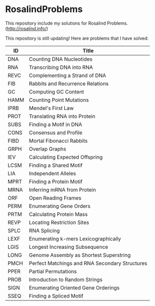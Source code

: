 # RosalindProblems

This repository include my solutions for Rosalind Problems. (http://rosalind.info/)

This repository is still updating! Here are problems that I have solved:

| ID   | Title                                          |
| ---- | ---------------------------------------------- |
| DNA  | Counting DNA Nucleotides                       |
| RNA  | Transcribing DNA into RNA                      |
| REVC | Complementing a Strand of DNA                  |
| FIB  | Rabbits and Recurrence Relations               |
| GC   | Computing GC Content                           |
| HAMM | Counting Point Mutations                       |
| IPRB | Mendel's First Law                             |
| PROT | Translating RNA into Protein                   |
| SUBS | Finding a Motif in DNA                         |
| CONS | Consensus and Profile                          |
| FIBD | Mortal Fibonacci Rabbits                       |
| GRPH | Overlap Graphs                                 |
| IEV  | Calculating Expected Offspring                 |
| LCSM | Finding a Shared Motif                         |
| LIA  | Independent Alleles                            |
| MPRT | Finding a Protein Motif                        |
| MRNA | Inferring mRNA from Protein                    |
| ORF  | Open Reading Frames                            |
| PERM | Enumerating Gene Orders                        |
| PRTM | Calculating Protein Mass                       |
| REVP | Locating Restriction Sites                     |
| SPLC | RNA Splicing                                   |
| LEXF | Enumerating k-mers Lexicographically           |
| LGIS | Longest Increasing Subsequence                 |
| LONG | Genome Assembly as Shortest Superstring        |
| PMCH | Perfect Matchings and RNA Secondary Structures |
| PPER | Partial Permutations                           |
| PROB | Introduction to Random Strings                 |
| SIGN | Enumerating Oriented Gene Orderings            |
| SSEQ | Finding a Spliced Motif                        |
